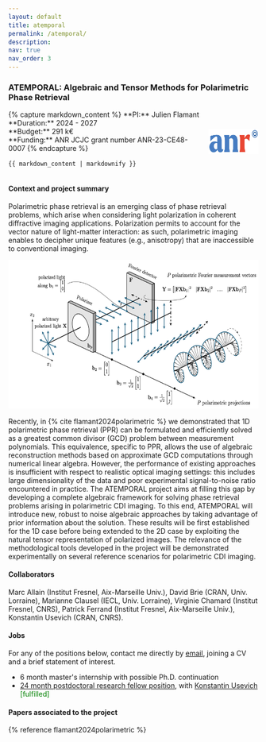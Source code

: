 ```yaml
---
layout: default
title: atemporal
permalink: /atemporal/
description:
nav: true
nav_order: 3
---
```

### **ATEMPORAL: Algebraic and Tensor Methods for Polarimetric Phase Retrieval**

<div style="display: flex; justify-content: space-between; align-items: center;">

  <div style="width: 78%;">
    {% capture markdown_content %}
**PI:** Julien Flamant <br/>
**Duration:** 2024 - 2027 <br/>
**Budget:** 291 k€ <br/>
**Funding:** ANR JCJC grant number ANR-23-CE48-0007
    {% endcapture %}

    {{ markdown_content | markdownify }}
  </div>

  <div style="width: 20%;">
    <img src="/assets/logo/anr.jpg" alt="anr logo" height=50px width="auto">
  </div>

</div>


#### Context and project summary
Polarimetric phase retrieval is an emerging class of phase retrieval problems, which arise when considering light polarization in coherent diffractive imaging applications.
Polarization permits to account for the vector nature of light-matter interaction: as such, polarimetric imaging enables to decipher unique features (e.g., anisotropy) that are inaccessible to conventional imaging.

<p align="center">
  <img src="/assets/img/fig_illustration_Atemporal.png" alt="illustration atemporal" height=300px>
</p>

Recently, in {% cite flamant2024polarimetric %} we demonstrated that 1D polarimetric phase retrieval (PPR) can be formulated and efficiently solved as a greatest common divisor (GCD) problem between measurement polynomials.
This equivalence, specific to PPR, allows the use of algebraic reconstruction methods based on approximate GCD computations through numerical linear algebra.
However, the performance of existing approaches is insufficient with respect to realistic optical imaging settings: this includes  large dimensionality of the data and poor experimental signal-to-noise ratio encountered in practice.
The ATEMPORAL project aims at filling this gap by developing a complete algebraic framework for solving phase retrieval problems arising in polarimetric CDI imaging.
To this end, ATEMPORAL will introduce new, robust to noise algebraic approaches by taking advantage of prior information about the solution. These results will be first established for the 1D case before being extended to the 2D case by exploiting the natural tensor representation of polarized images.
The relevance of the methodological tools developed in the project will be demonstrated experimentally on several reference scenarios for polarimetric CDI imaging.



#### **Collaborators**
Marc Allain (Institut Fresnel, Aix-Marseille Univ.), David Brie (CRAN, Univ. Lorraine), Marianne Clausel (IECL, Univ. Lorraine), Virginie Chamard (Institut Fresnel, CNRS), Patrick Ferrand (Institut Fresnel, Aix-Marseille Univ.), Konstantin Usevich (CRAN, CNRS).
#### **Jobs**
For any of the positions below, contact me directly by [email](mailto:julien.flamant@cnrs.fr), joining a CV and a brief statement of interest.

- 6 month master's internship with possible Ph.D. continuation
- [24 month postdoctoral research fellow position](../assets/jobs/postdocOfferAtemporal2024.pdf), with [Konstantin Usevich](http://w3.cran.univ-lorraine.fr/perso/konstantin.usevich/) <span style="color:green"> [fulfilled] </span>

#### **Papers associated to the project**
{% reference flamant2024polarimetric %}
